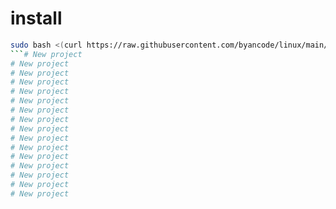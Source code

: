 # install

```bash
sudo bash <(curl https://raw.githubusercontent.com/byancode/linux/main/install)
```# New project
# New project
# New project
# New project
# New project
# New project
# New project
# New project
# New project
# New project
# New project
# New project
# New project
# New project
# New project
# New project
